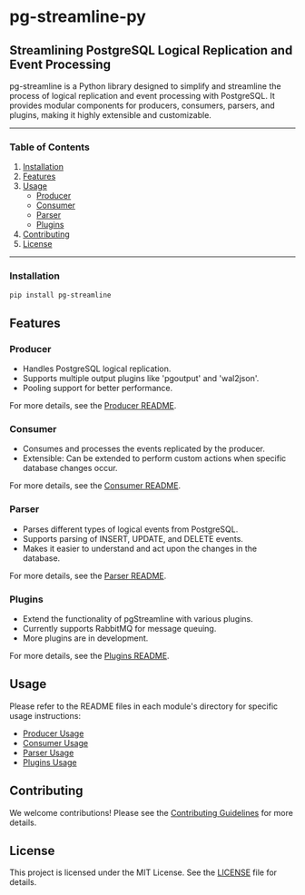 # pg-streamline-py

## Streamlining PostgreSQL Logical Replication and Event Processing

pg-streamline is a Python library designed to simplify and streamline the process of logical replication and event processing with PostgreSQL. It provides modular components for producers, consumers, parsers, and plugins, making it highly extensible and customizable.

---

### Table of Contents

1. [Installation](#installation)
2. [Features](#features)
3. [Usage](#usage)
   - [Producer](#producer)
   - [Consumer](#consumer)
   - [Parser](#parser)
   - [Plugins](#plugins)
4. [Contributing](#contributing)
5. [License](#license)

---

### Installation

```bash
pip install pg-streamline
```

## Features

### Producer

- Handles PostgreSQL logical replication.
- Supports multiple output plugins like 'pgoutput' and 'wal2json'.
- Pooling support for better performance.

For more details, see the [Producer README](./pg_streamline/producer/README.md).

### Consumer

- Consumes and processes the events replicated by the producer.
- Extensible: Can be extended to perform custom actions when specific database changes occur.

For more details, see the [Consumer README](./pg_streamline/consumer/README.md).

### Parser

- Parses different types of logical events from PostgreSQL.
- Supports parsing of INSERT, UPDATE, and DELETE events.
- Makes it easier to understand and act upon the changes in the database.

For more details, see the [Parser README](./pg_streamline/parser/README.md).

### Plugins

- Extend the functionality of pgStreamline with various plugins.
- Currently supports RabbitMQ for message queuing.
- More plugins are in development.

For more details, see the [Plugins README](./pg_streamline/plugins/README.md).

## Usage

Please refer to the README files in each module's directory for specific usage instructions:

- [Producer Usage](./pg_streamline/producer/README.md)
- [Consumer Usage](./pg_streamline/consumer/README.md)
- [Parser Usage](./pg_streamline/parser/README.md)
- [Plugins Usage](./pg_streamline/plugins/README.md)

## Contributing

We welcome contributions! Please see the [Contributing Guidelines](CONTRIBUTING.md) for more details.

## License

This project is licensed under the MIT License. See the [LICENSE](LICENSE) file for details.
